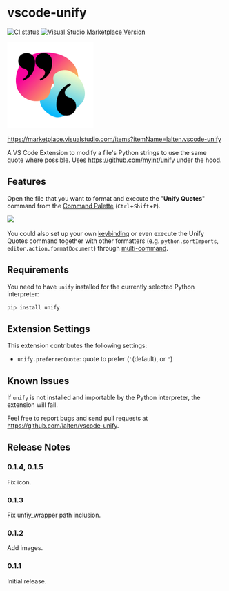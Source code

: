 # vscode-unify

[![CI status](https://raster.shields.io/github/workflow/status/lalten/vscode-unify/Build,%20Test%20and%20Deploy) ![Visual Studio Marketplace Version](https://img.shields.io/visual-studio-marketplace/v/lalten.vscode-unify)](https://github.com/lalten/vscode-unify/actions)

<img src="icon.png" height=200>

https://marketplace.visualstudio.com/items?itemName=lalten.vscode-unify

A VS Code Extension to modify a file's Python strings to use the same quote where possible. Uses https://github.com/myint/unify under the hood.

## Features

Open the file that you want to format and execute the "**Unify Quotes**" command from the [Command Palette](https://code.visualstudio.com/docs/getstarted/userinterface#_command-palette) (`Ctrl`+`Shift`+`P`).

<img src="images/demo.gif" height=291>

You could also set up your own [keybinding](https://code.visualstudio.com/docs/getstarted/keybindings) or even execute the Unify Quotes command together with other formatters (e.g. `python.sortImports`, `editor.action.formatDocument`) through [multi-command](https://marketplace.visualstudio.com/items?itemName=ryuta46.multi-command).

## Requirements

You need to have `unify` installed for the currently selected Python interpreter:
```sh
pip install unify
```

## Extension Settings

This extension contributes the following settings:

* `unify.preferredQuote`: quote to prefer (`'`(default), or `"`)

## Known Issues

If `unify` is not installed and importable by the Python interpreter, the extension will fail.

Feel free to report bugs and send pull requests at https://github.com/lalten/vscode-unify.

## Release Notes

### 0.1.4, 0.1.5
Fix icon.

### 0.1.3
Fix unfiy_wrapper path inclusion.

### 0.1.2
Add images.

### 0.1.1
Initial release.
